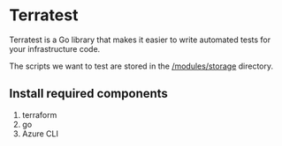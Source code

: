 # Terratest

Terratest is a Go library that makes it easier to write automated tests for your infrastructure code. 

 The scripts we want to test are stored in the [/modules/storage](/modules/storage) directory.  

## Install required components

1. terraform
2. go
3. Azure CLI




